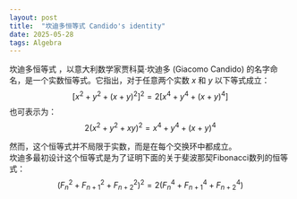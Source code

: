 ```yaml
---
layout: post
title:  "坎迪多恒等式 Candido's identity"
date: 2025-05-28
tags: Algebra
---
```


坎迪多恒等式 ，以意大利数学家贾科莫·坎迪多 (Giacomo Candido) 的名字命名，是一个实数恒等式。它指出，对于任意两个实数 $x$ 和 $y$ 以下等式成立：
$$ \displaystyle \left[x^{2}+y^{2}+(x+y)^{2}\right]^{2}=2[x^{4}+y^{4}+(x+y)^{4}] $$
也可表示为：
$$ \displaystyle 2(x^{2}+y^{2}+xy)^{2}=x^{4}+y^{4}+(x+y)^{4} $$

然而，这个恒等式并不局限于实数，而是在每个交换环中都成立。  
坎迪多最初设计这个恒等式是为了证明下面的关于斐波那契Fibonacci数列的恒等式：
$$ (F_{n}^{2}+F_{n+1}^{2}+F_{n+2}^{2})^{2}=2(F_{n}^{4}+F_{n+1}^{4}+F_{n+2}^{4}) $$

<div class="sage"><script type="text/x-sage">
var('x,y')
print(expand((x^2+y^2+(x+y)^2)^2))
print(expand(2*(x^4+y^4+(x+y)^4)))
F=fibonacci
[(F(5)^2+F(6)^2+F(7)^2)^2, 2*(F(5)^4+F(6)^4+F(7)^4)]
</script></div>
